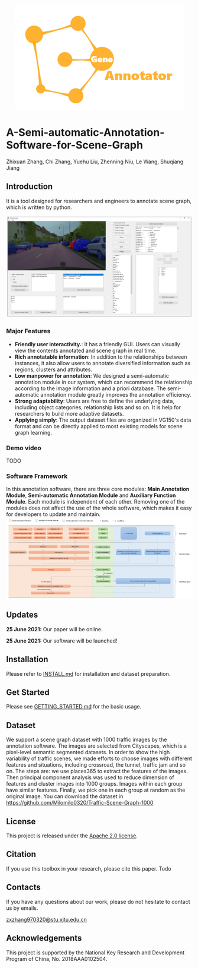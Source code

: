<p align="center">
    <img src='teaser_image/logo.png'>
</p>

# A-Semi-automatic-Annotation-Software-for-Scene-Graph

Zhixuan Zhang, Chi Zhang, Yuehu Liu, Zhenning Niu, Le Wang, Shuqiang Jiang


## Introduction

It is a tool designed for researchers and engineers to annotate scene graph, which is written by python.

![image](teaser_image/UI.png)

### Major Features

- **Friendly user interactivity.**: It has a friendly GUI. Users can visually view the contents annotated and scene graph in real time.
- **Rich annotatable information**: In addition to the relationships between instances, it also allow users to annotate diversified information such as regions, clusters and attributes.
- **Low manpower for annotation**: We designed a semi-automatic annotation module in our system, which can recommend the relationship according to the image information and a priori database. The semi-automatic annotation module greatly improves the annotation efficiency.
- **Strong adaptability**: Users are free to define the underlying data, including object categories, relationship lists and so on. It is help for researchers to build more adaptive datasets.
- **Applying simply**: The output dataset files are organized in VG150's data format and can be directly applied to most existing models for scene graph learning.

### Demo video
TODO


### Software Framework

In this annotation software, there are three core modules: **Main Annotation Module**, **Semi-automatic Annotation Module** and **Auxiliary Function Module**.  Each module is independent of each other. Removing one of the modules does not affect the use of the whole software, which makes it easy for developers to update and maintain.
![image](teaser_image/overview.png)


## Updates

 **25 June 2021:** Our paper will be online.

 **25 June 2021:** Our software will be launched!

## Installation

Please refer to [INSTALL.md](docs/INSTALL.md) for installation and dataset preparation.

## Get Started

Please see [GETTING_STARTED.md](docs/GETTING_STARTED.md) for the basic usage.

## Dataset
We support a scene graph dataset with 1000 traffic images by the annotation software. The images are selected from Cityscapes, which is a pixel-level semantic segmented datasets. In order to show the high variability of traffic scenes, we made efforts to choose images with different features and situations, including crossroad, the tunnel, traffic jam and so on. The steps are: we use places365 to extract the features of the images. Then principal component analysis was used to reduce dimension of features and cluster images into 1000 groups. Images within each group have similar features. Finally, we pick one in each group at random as the original image.
You can download the dataset in https://github.com/Milomilo0320/Traffic-Scene-Graph-1000
## License

This project is released under the [Apache 2.0 license](LICENSE).

## Citation

If you use this toolbox in your research, please cite this paper.
Todo

## Contacts

If you have any questions about our work, please do not hesitate to contact us by emails.

 [zxzhang970320@stu.xjtu.edu.cn](mailto:zxzhang970320@stu.xjtu.edu.cn)

## Acknowledgements

This project is supported by the National Key Research and Development Program of China, No. 2018AAA0102504.






